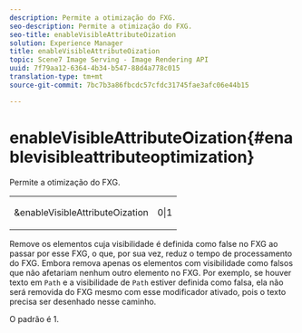 ```yaml
---
description: Permite a otimização do FXG.
seo-description: Permite a otimização do FXG.
seo-title: enableVisibleAttributeOization
solution: Experience Manager
title: enableVisibleAttributeOization
topic: Scene7 Image Serving - Image Rendering API
uuid: 7f79aa12-6364-4b34-b547-88d4a778c015
translation-type: tm+mt
source-git-commit: 7bc7b3a86fbcdc57cfdc31745fae3afc06e44b15

---
```



# enableVisibleAttributeOization{#enablevisibleattributeoptimization}

Permite a otimização do FXG.

<table id="simpletable_FDE0D8786BC747AF87A336452500E695"> 
 <tr class="strow"> 
  <td class="stentry"> <p><span class="codeph"> &amp;enableVisibleAttributeOization</span> </p> </td> 
  <td class="stentry"> <p>0|1 </p></td> 
 </tr> 
</table>

Remove os elementos cuja visibilidade é definida como false no FXG ao passar por esse FXG, o que, por sua vez, reduz o tempo de processamento do FXG. Embora remova apenas os elementos com visibilidade como falsos que não afetariam nenhum outro elemento no FXG. Por exemplo, se houver texto em `Path` e a visibilidade de `Path` estiver definida como falsa, ela não será removida do FXG mesmo com esse modificador ativado, pois o texto precisa ser desenhado nesse caminho.

O padrão é 1.
